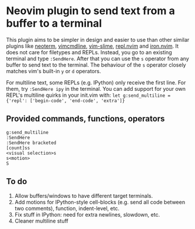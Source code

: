 # Neovim plugin to send text from a buffer to a terminal

This plugin aims to be simpler in design and easier to use than other similar
plugins like [neoterm](https://github.com/kassio/neoterm),
[vimcmdline](https://github.com/jalvesaq/vimcmdline),
[vim-slime](https://github.com/jpalardy/vim-slime),
[repl.nvim](https://gitlab.com/HiPhish/repl.nvim) and
[iron.nvim](https://github.com/BurningEther/iron.nvim). It does not care for
filetypes and REPLs. Instead, you go to an existing terminal and type
`:SendHere`. After that you can use the `s` operator from any buffer to send
text to the terminal. The behaviour of the `s` operator closely matches vim's
built-in `y` or `d` operators.

For multiline text, some REPLs (e.g. IPython) only receive the first line. For
them, try `:SendHere ipy` in the terminal. You can add support for your own REPL's
multiline quirks in your init.vim with:
`let g:send_multiline = {'repl': ['begin-code', 'end-code', 'extra']}`

## Provided commands, functions, operators

```vim
g:send_multiline
:SendHere
:SendHere bracketed
[count]ss
<visual selection>s
s<motion>
S
```

## To do

1. Allow buffers/windows to have different target terminals.
2. Add motions for IPython-style cell-blocks (e.g. send all code between two
   comments), function, indent-level, etc.
3. Fix stuff in IPython: need for extra newlines, slowdown, etc.
4. Cleaner multiline stuff
